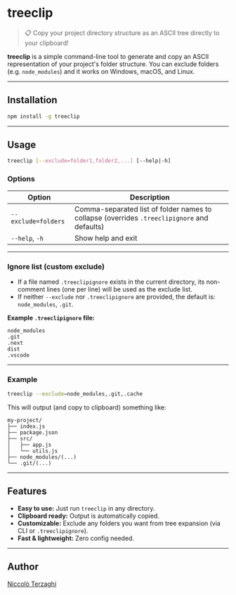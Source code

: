 # treeclip

> 📋 Copy your project directory structure as an ASCII tree directly to your clipboard!

**treeclip** is a simple command-line tool to generate and copy an ASCII representation of your project's folder structure.
You can exclude folders (e.g. `node_modules`) and it works on Windows, macOS, and Linux.

---

## Installation

```sh
npm install -g treeclip
```

---

## Usage

```sh
treeclip [--exclude=folder1,folder2,...] [--help|-h]
```

### Options

| Option              | Description                                                                             |
| ------------------- | --------------------------------------------------------------------------------------- |
| `--exclude=folders` | Comma-separated list of folder names to collapse (overrides `.treeclipignore` and defaults) |
| `--help`, `-h`      | Show help and exit                                                                      |

---

### Ignore list (custom exclude)

* If a file named `.treeclipignore` exists in the current directory, its non-comment lines (one per line) will be used as the exclude list.
* If neither `--exclude` nor `.treeclipignore` are provided, the default is: `node_modules`, `.git`.

**Example `.treeclipignore` file:**

```
node_modules
.git
.next
dist
.vscode
```

---

### Example

```sh
treeclip --exclude=node_modules,.git,.cache
```

This will output (and copy to clipboard) something like:

```
my-project/
├── index.js
├── package.json
├── src/
│   ├── app.js
│   └── utils.js
├── node_modules/(...)
└── .git/(...)
```

---

## Features

* **Easy to use:** Just run `treeclip` in any directory.
* **Clipboard ready:** Output is automatically copied.
* **Customizable:** Exclude any folders you want from tree expansion (via CLI or `.treeclipignore`).
* **Fast & lightweight:** Zero config needed.

---

## Author

[Niccolò Terzaghi](https://github.com/NiccoloTerzaghi)
